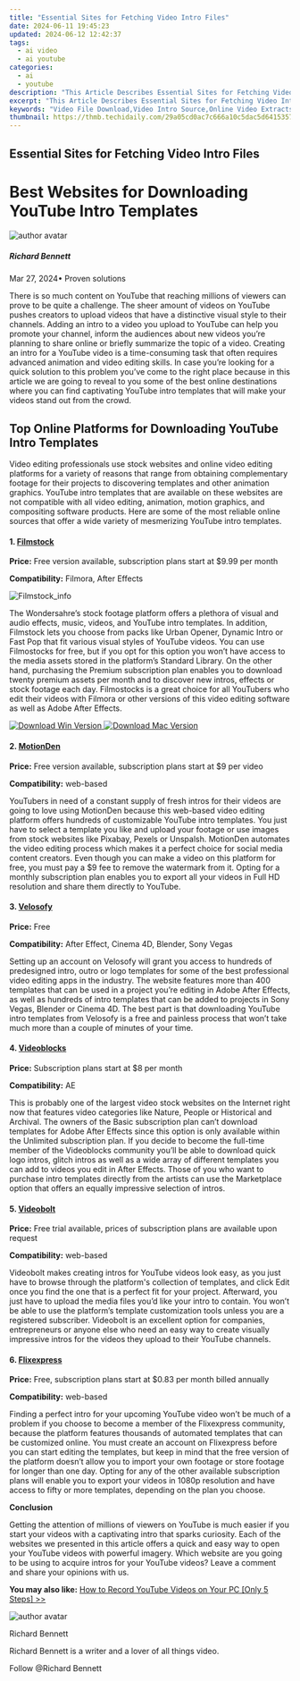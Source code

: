 ```yaml
---
title: "Essential Sites for Fetching Video Intro Files"
date: 2024-06-11 19:45:23
updated: 2024-06-12 12:42:37
tags:
  - ai video
  - ai youtube
categories:
  - ai
  - youtube
description: "This Article Describes Essential Sites for Fetching Video Intro Files"
excerpt: "This Article Describes Essential Sites for Fetching Video Intro Files"
keywords: "Video File Download,Video Intro Source,Online Video Extracts,Video Previews Link,Free Video Openings,Streaming Media Starter,Digital Video Snippets"
thumbnail: https://thmb.techidaily.com/29a05cd0ac7c666a10c5dac5d641535795c3a88c901275fbe3b2dae45dd93fe1.jpg
---
```


## Essential Sites for Fetching Video Intro Files

# Best Websites for Downloading YouTube Intro Templates

![author avatar](https://images.wondershare.com/filmora/article-images/richard-bennett.jpg)

##### Richard Bennett

 Mar 27, 2024• Proven solutions

There is so much content on YouTube that reaching millions of viewers can prove to be quite a challenge. The sheer amount of videos on YouTube pushes creators to upload videos that have a distinctive visual style to their channels. Adding an intro to a video you upload to YouTube can help you promote your channel, inform the audiences about new videos you’re planning to share online or briefly summarize the topic of a video. Creating an intro for a YouTube video is a time-consuming task that often requires advanced animation and video editing skills. In case you’re looking for a quick solution to this problem you’ve come to the right place because in this article we are going to reveal to you some of the best online destinations where you can find captivating YouTube intro templates that will make your videos stand out from the crowd.

## Top Online Platforms for Downloading YouTube Intro Templates

Video editing professionals use stock websites and online video editing platforms for a variety of reasons that range from obtaining complementary footage for their projects to discovering templates and other animation graphics. YouTube intro templates that are available on these websites are not compatible with all video editing, animation, motion graphics, and compositing software products. Here are some of the most reliable online sources that offer a wide variety of mesmerizing YouTube intro templates.

#### 1. [Filmstock](https://tools.techidaily.com/wondershare/filmora/download/)

**Price:** Free version available, subscription plans start at $9.99 per month

**Compatibility:** Filmora, After Effects

![Filmstock_info](https://images.wondershare.com/filmora/images/final-cut-pro/Filmstock_info.png)

The Wondersahre’s stock footage platform offers a plethora of visual and audio effects, music, videos, and YouTube intro templates. In addition, Filmstock lets you choose from packs like Urban Opener, Dynamic Intro or Fast Pop that fit various visual styles of YouTube videos. You can use Filmostocks for free, but if you opt for this option you won’t have access to the media assets stored in the platform’s Standard Library. On the other hand, purchasing the Premium subscription plan enables you to download twenty premium assets per month and to discover new intros, effects or stock footage each day. Filmostocks is a great choice for all YouTubers who edit their videos with Filmora or other versions of this video editing software as well as Adobe After Effects.

[![Download Win Version](https://images.wondershare.com/filmora/guide/download-btn-win.jpg) ](https://tools.techidaily.com/wondershare/filmora/download/) [![Download Mac Version](https://images.wondershare.com/filmora/guide/download-btn-mac.jpg) ](https://tools.techidaily.com/wondershare/filmora/download/)

#### 2. [MotionDen](https://motionden.com/video-maker/intro)

**Price:** Free version available, subscription plans start at $9 per video

**Compatibility:** web-based

YouTubers in need of a constant supply of fresh intros for their videos are going to love using MotionDen because this web-based video editing platform offers hundreds of customizable YouTube intro templates. You just have to select a template you like and upload your footage or use images from stock websites like Pixabay, Pexels or Unspalsh. MotionDen automates the video editing process which makes it a perfect choice for social media content creators. Even though you can make a video on this platform for free, you must pay a $9 fee to remove the watermark from it. Opting for a monthly subscription plan enables you to export all your videos in Full HD resolution and share them directly to YouTube.

#### 3. [Velosofy](https://www.velosofy.com/)

**Price:** Free

**Compatibility:** After Effect, Cinema 4D, Blender, Sony Vegas

Setting up an account on Velosofy will grant you access to hundreds of predesigned intro, outro or logo templates for some of the best professional video editing apps in the industry. The website features more than 400 templates that can be used in a project you’re editing in Adobe After Effects, as well as hundreds of intro templates that can be added to projects in Sony Vegas, Blender or Cinema 4D. The best part is that downloading YouTube intro templates from Velosofy is a free and painless process that won’t take much more than a couple of minutes of your time.

#### 4. [Videoblocks](https://www.videoblocks.com/collections/youtube-intros-outros)

**Price:** Subscription plans start at $8 per month

**Compatibility:** AE

This is probably one of the largest video stock websites on the Internet right now that features video categories like Nature, People or Historical and Archival. The owners of the Basic subscription plan can’t download templates for Adobe After Effects since this option is only available within the Unlimited subscription plan. If you decide to become the full-time member of the Videoblocks community you’ll be able to download quick logo intros, glitch intros as well as a wide array of different templates you can add to videos you edit in After Effects. Those of you who want to purchase intro templates directly from the artists can use the Marketplace option that offers an equally impressive selection of intros.

#### 5. [Videobolt](https://videobolt.net/welcome)

**Price:** Free trial available, prices of subscription plans are available upon request

**Compatibility:** web-based

Videobolt makes creating intros for YouTube videos look easy, as you just have to browse through the platform's collection of templates, and click Edit once you find the one that is a perfect fit for your project. Afterward, you just have to upload the media files you’d like your intro to contain. You won’t be able to use the platform’s template customization tools unless you are a registered subscriber. Videobolt is an excellent option for companies, entrepreneurs or anyone else who need an easy way to create visually impressive intros for the videos they upload to their YouTube channels.

#### 6. [Flixexpress](https://flixpress.com/AutomatedTemplates.aspx)

**Price:** Free, subscription plans start at $0.83 per month billed annually

**Compatibility:** web-based

Finding a perfect intro for your upcoming YouTube video won’t be much of a problem if you choose to become a member of the Flixexpress community, because the platform features thousands of automated templates that can be customized online. You must create an account on Flixexpress before you can start editing the templates, but keep in mind that the free version of the platform doesn’t allow you to import your own footage or store footage for longer than one day. Opting for any of the other available subscription plans will enable you to export your videos in 1080p resolution and have access to fifty or more templates, depending on the plan you choose.

**Conclusion**

Getting the attention of millions of viewers on YouTube is much easier if you start your videos with a captivating intro that sparks curiosity. Each of the websites we presented in this article offers a quick and easy way to open your YouTube videos with powerful imagery. Which website are you going to be using to acquire intros for your YouTube videos? Leave a comment and share your opinions with us.

**You may also like:** [How to Record YouTube Videos on Your PC \[Only 5 Steps\] >>](https://tools.techidaily.com/wondershare/filmora/download/)

![author avatar](https://images.wondershare.com/filmora/article-images/richard-bennett.jpg)

Richard Bennett

Richard Bennett is a writer and a lover of all things video.

Follow @Richard Bennett


<ins class="adsbygoogle"
     style="display:block"
     data-ad-format="autorelaxed"
     data-ad-client="ca-pub-7571918770474297"
     data-ad-slot="1223367746"></ins>



<ins class="adsbygoogle"
     style="display:block"
     data-ad-client="ca-pub-7571918770474297"
     data-ad-slot="8358498916"
     data-ad-format="auto"
     data-full-width-responsive="true"></ins>
